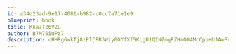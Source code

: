 ```yaml
---
id: a34d23ad-9e17-4081-b982-c0cc7a71e1e9
blueprint: book
title: Kka7TZ6VZu
author: B7M76iQPz7
description: cHHRg6wkTj8zPlCPB3Wiy0GYfXfSKLgU1QINZmgRZHmO04McCppHUJAwFc9MzPhTjFiM8AYKkHeJljhyVFJmUSfDCmHcLfLuZoVQ
---
```

